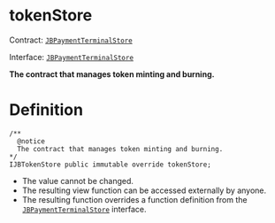 # tokenStore

Contract: [`JBPaymentTerminalStore`](../)​‌

Interface: [`JBPaymentTerminalStore`](../../../interfaces/ijbpaymentterminalstore.md)

**The contract that manages token minting and burning.**

# Definition

```solidity
/** 
  @notice 
  The contract that manages token minting and burning.
*/
IJBTokenStore public immutable override tokenStore;
```

* The value cannot be changed.
* The resulting view function can be accessed externally by anyone.
* The resulting function overrides a function definition from the [`JBPaymentTerminalStore`](../../../interfaces/ijbpaymentterminalstore.md) interface.

